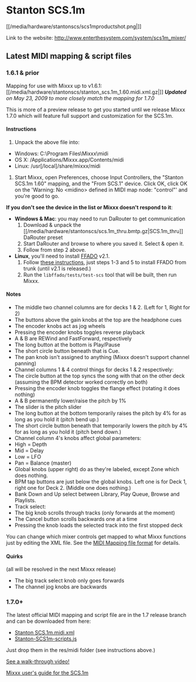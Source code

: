 # Stanton SCS.1m

[[/media/hardware/stantonscs/scs1mproductshot.png|]]

Link to the website: <http://www.enterthesystem.com/system/scs1m_mixer/>

## Latest MIDI mapping & script files

### 1.6.1 & prior

Mapping for use with Mixxx up to v1.6.1:
[[/media/hardware/stantonscs/stanton_scs.1m_1.60.midi.xml.gz|]] ***Updated**
on May 23, 2009 to more closely match the mapping for 1.7.0*

This is more of a preview release to get you started until we release
Mixxx 1.7.0 which will feature full support and customization for the
SCS.1m.

#### Instructions

1.  Unpack the above file into:

<!-- end list -->

  - Windows: C:\\Program Files\\Mixxx\\midi
  - OS X: /Applications/Mixxx.app/Contents/midi
  - Linux: /usr\[/local\]/share/mixxx/midi

<!-- end list -->

1.  Start Mixxx, open Preferences, choose Input Controllers, the
    "Stanton SCS.1m 1.60" mapping, and the "From SCS.1" device. Click
    OK, click OK on the 'Warning: No \<midino\> defined in MIDI map
    node: "control"' and you're good to go.

**If you don't see the device in the list or Mixxx doesn't respond to
it**:

  - **Windows & Mac**: you may need to run DaRouter to get communication
    1.  Download & unpack the
        [[/media/hardware/stantonscs/scs.1m_thru.bmtp.gz|SCS.1m\_thru]]
        DaRouter preset
    2.  Start DaRouter and browse to where you saved it. Select & open
        it.
    3.  Follow from step 2 above.
  - **Linux**, you'll need to install [FFADO](http://www.ffado.org)
    v2.1.
    1.  Follow [these
        instructions](http://subversion.ffado.org/wiki/InstallingFfadoFromSource),
        just steps 1-3 and 5 to install FFADO from trunk (until v2.1 is
        released.)
    2.  Run the `libffado/tests/test-scs` tool that will be built, then
        run Mixxx.

#### Notes

  - The middle two channel columns are for decks 1 & 2. (Left for 1,
    Right for 2)
  - The buttons above the gain knobs at the top are the headphone cues
  - The encoder knobs act as jog wheels
  - Pressing the encoder knobs toggles reverse playback
  - A & B are REWind and FastForward, respectively
  - The long button at the bottom is Play/Pause
  - The short circle button beneath that is Cue.
  - The pan knob isn't assigned to anything (Mixxx doesn't support
    channel panning)
  - Channel columns 1 & 4 control things for decks 1 & 2 respectively:
  - The circle button at the top syncs the song with that on the other
    deck (assuming the BPM detector worked correctly on both)
  - Pressing the encoder knob toggles the flange effect (rotating it
    does nothing)
  - A & B permanently lower/raise the pitch by 1%
  - The slider is the pitch slider
  - The long button at the bottom temporarily raises the pitch by 4% for
    as long as you hold it (pitch bend up.)
  - The short circle button beneath that temporarily lowers the pitch by
    4% for as long as you hold it (pitch bend down.)
  - Channel column 4's knobs affect global parameters:
  - High = Depth
  - Mid = Delay
  - Low = LFO
  - Pan = Balance (master)
  - Global knobs (upper right) do as they're labeled, except Zone which
    does nothing.
  - BPM tap buttons are just below the global knobs. Left one is for
    Deck 1, right one for Deck 2. (Middle one does nothing.)
  - Bank Down and Up select between Library, Play Queue, Browse and
    Playlists.
  - Track select:
  - The big knob scrolls through tracks (only forwards at the moment)
  - The Cancel button scrolls backwards one at a time
  - Pressing the knob loads the selected track into the first stopped
    deck

You can change which mixer controls get mapped to what Mixxx functions
just by editing the XML file. See the [MIDI Mapping file
format](midi_controller_mapping_file_format#old_format_before_schema_versioning_mixxx_1.6.1_and_prior)
for details.

#### Quirks

(all will be resolved in the next Mixxx release)

  - The big track select knob only goes forwards
  - The channel jog knobs are backwards

### 1.7.0+

The latest official MIDI mapping and script file are in the 1.7 release
branch and can be downloaded from here:

  - [Stanton
    SCS.1m.midi.xml](http://bazaar.launchpad.net/%7Emixxxdevelopers/mixxx/release-1.6.2/download/head%3A/stantonscs.1m.midi.x-20090413052950-0s8dvnvezkl3lrrh-1/Stanton%20SCS.1m.midi.xml)
  - [Stanton-SCS1m-scripts.js](http://bazaar.launchpad.net/%7Emixxxdevelopers/mixxx/release-1.6.2/download/head%3A/stantonscs1mscripts.-20090413052950-0s8dvnvezkl3lrrh-2/Stanton-SCS1m-scripts.js)

Just drop them in the res/midi folder (see instructions above.)

[See a walk-through video\!](http://www.youtube.com/watch?v=crJksOEuTx0)

[Mixxx user's guide for the SCS.1m](stanton_scs.1m_mixxx_user_guide)
